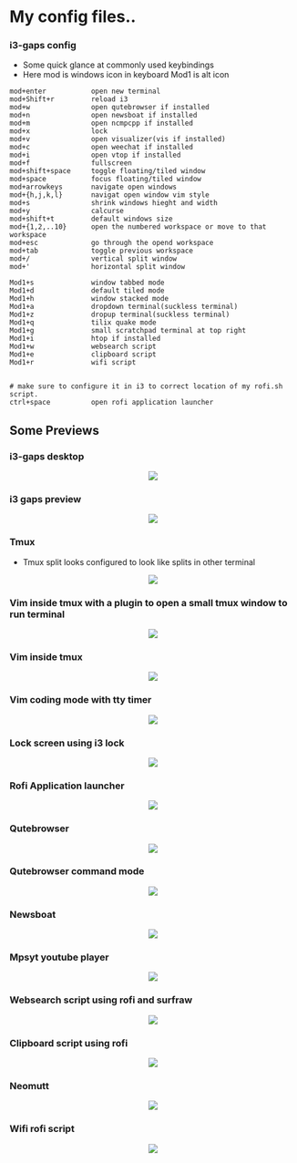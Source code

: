 # My config files..

### i3-gaps config 
- Some quick glance at commonly used keybindings
- Here mod is windows icon in keyboard Mod1 is alt icon
```
mod+enter 			open new terminal 
mod+Shift+r 		reload i3
mod+w       		open qutebrowser if installed
mod+n       		open newsboat if installed
mod+m       		open ncmpcpp if installed
mod+x 				lock
mod+v       		open visualizer(vis if installed)
mod+c 				open weechat if installed
mod+i  				open vtop if installed
mod+f 				fullscreen
mod+shift+space		toggle floating/tiled window
mod+space			focus floating/tiled window
mod+arrowkeys       navigate open windows
mod+{h,j,k,l}		navigat open window vim style
mod+s				shrink windows hieght and width
mod+y 				calcurse
mod+shift+t 		default windows size
mod+{1,2,..10}      open the numbered workspace or move to that workspace
mod+esc				go through the opend workspace
mod+tab 			toggle previous workspace
mod+/ 				vertical split window
mod+'				horizontal split window

Mod1+s				window tabbed mode
Mod1+d				default tiled mode
Mod1+h				window stacked mode
Mod1+a				dropdown terminal(suckless terminal)
Mod1+z				dropup terminal(suckless terminal)
Mod1+q				tilix quake mode
Mod1+g 				small scratchpad terminal at top right
Mod1+i				htop if installed
Mod1+w				websearch script
Mod1+e				clipboard script
Mod1+r				wifi script


# make sure to configure it in i3 to correct location of my rofi.sh script.  
ctrl+space 			open rofi application launcher 

```

## Some Previews

### i3-gaps desktop
<div align="center"><img src="/images/i3.png" align="center"/></div>

### i3 gaps preview
<div align="center"><img src="/images/i3_gaps_demo.png" align="center"/></div>

### Tmux

- Tmux split looks configured to look like splits in other terminal
<div align="center"><img src="/images/tmux.png" align="center"/></div>

### Vim inside tmux with a plugin to open a small tmux window to run terminal
<div align="center"><img src="/images/vim-tmux-restore.png" align="center"/></div>

### Vim inside tmux
<div align="center"><img src="/images/vim-tmux.png" align="center"/></div>

### Vim coding mode with tty timer
<div align="center"><img src="/images/vim_timer.png" align="center"/></div>

### Lock screen using i3 lock
<div align="center"><img src="/images/;lockedscreen.png" align="center"/></div>

### Rofi Application launcher
<div align="center"><img src="/images/rofi-run.png" align="center"/></div>

### Qutebrowser
<div align="center"><img src="/images/qute.png" align="center"/></div>

### Qutebrowser command mode
<div align="center"><img src="/images/quteopen.png" align="center"/></div>

### Newsboat
<div align="center"><img src="/images/newsboat.png" align="center"/></div>

### Mpsyt youtube player
<div align="center"><img src="/images/mpsyt.png" align="center"/></div>

### Websearch script using rofi and surfraw
<div align="center"><img src="/images/websearch-rofi.png" align="center"/></div>

### Clipboard script using rofi
<div align="center"><img src="/images/clipboard.png" align="center"/></div>

### Neomutt
<div align="center"><img src="/images/neomutt.png" align="center"/></div>

### Wifi rofi script
<div align="center"><img src="/images/wifi-rofi.png" align="center"/></div>

